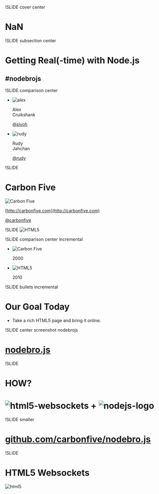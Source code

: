 !SLIDE cover center
# NaN

!SLIDE subsection center
# Getting Real(-time) with Node.js
## #nodebrojs

!SLIDE comparison center
* ![alex](alex.jpg)

  Alex<br />Cruikshank

  [@sivoh](http://twitter.com/sivoh)

* ![rudy](rudy.jpg)

  Rudy<br />Jahchan

  [@rudy](http://twitter.com/rudy)

!SLIDE
# Carbon Five

![Carbon Five](c5.png)

[http://carbonfive.com](http://carbonfive.com)

[@carbonfive](http://twitter.com/carbonfive)

!SLIDE
![HTML5](html5.png)

!SLIDE comparison center incremental
* ![Carbon Five](c5.png)

  2000

* ![HTML5](html5.png)

  2010

!SLIDE bullets incremental
# Our Goal Today

* Take a rich HTML5 page and bring it online.

!SLIDE center screenshot nodebrojs
# [nodebro.js](/file/../01-static-game/nodebro.js.html)

!SLIDE
# HOW?

# ![html5-websockets](html5-websockets.png) + ![nodejs-logo](nodejs-logo.png)

!SLIDE smaller
# [github.com/carbonfive/nodebro.js](http://github.com/carbonfive/nodebro.js)

!SLIDE
# HTML5 Websockets
![html5](html5-websockets-large.png)
